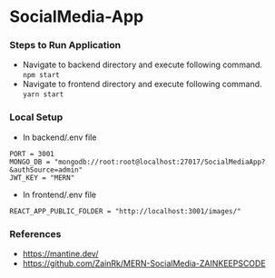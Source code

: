 

# SocialMedia-App


### Steps to Run Application
- Navigate to backend directory and execute following command. <br />
``` npm start ```
- Navigate to frontend directory and execute following command. <br />
``` yarn start ```

### Local Setup
- In backend/.env file
```
PORT = 3001
MONGO_DB = "mongodb://root:root@localhost:27017/SocialMediaApp?&authSource=admin"
JWT_KEY = "MERN"
```
- In frontend/.env file <br/>
```
REACT_APP_PUBLIC_FOLDER = "http://localhost:3001/images/"
```


### References
- https://mantine.dev/
- https://github.com/ZainRk/MERN-SocialMedia-ZAINKEEPSCODE



